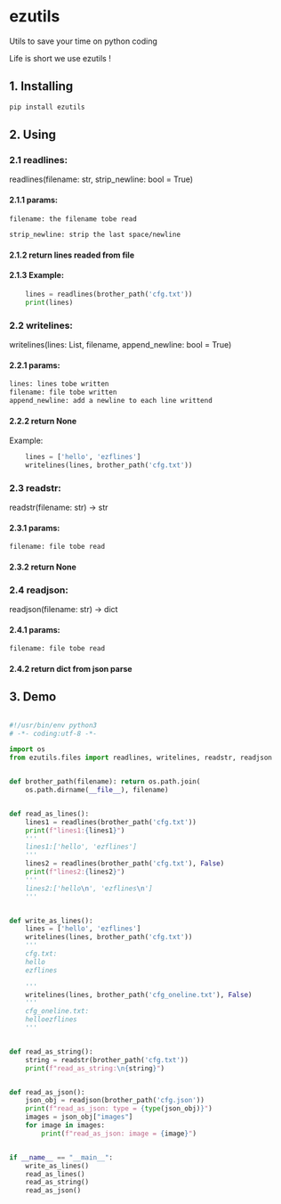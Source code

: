 # ezutils
Utils to save your time on python coding

Life is short we use ezutils !

## 1. Installing
```bash
pip install ezutils
```

## 2. Using

### 2.1 readlines:

readlines(filename: str, strip_newline: bool = True) 

#### 2.1.1 params:
```txt
filename: the filename tobe read

strip_newline: strip the last space/newline


```
#### 2.1.2 return lines readed from file

#### 2.1.3 Example:

```python
    lines = readlines(brother_path('cfg.txt'))
    print(lines)
```


### 2.2 writelines:

writelines(lines: List, filename, append_newline: bool = True) 

#### 2.2.1 params:
```txt
lines: lines tobe written
filename: file tobe written
append_newline: add a newline to each line writtend
```
#### 2.2.2 return None

Example:

```python
    lines = ['hello', 'ezflines']
    writelines(lines, brother_path('cfg.txt'))
```

### 2.3 readstr:

readstr(filename: str) -> str

#### 2.3.1 params:
```txt
filename: file tobe read
```
#### 2.3.2 return None

### 2.4 readjson:

readjson(filename: str) -> dict

#### 2.4.1 params:
```txt
filename: file tobe read
```
#### 2.4.2 return dict from json parse


## 3. Demo

```python

#!/usr/bin/env python3
# -*- coding:utf-8 -*-

import os
from ezutils.files import readlines, writelines, readstr, readjson


def brother_path(filename): return os.path.join(
    os.path.dirname(__file__), filename)


def read_as_lines():
    lines1 = readlines(brother_path('cfg.txt'))
    print(f"lines1:{lines1}")
    '''
    lines1:['hello', 'ezflines']
    '''
    lines2 = readlines(brother_path('cfg.txt'), False)
    print(f"lines2:{lines2}")
    '''
    lines2:['hello\n', 'ezflines\n']
    '''


def write_as_lines():
    lines = ['hello', 'ezflines']
    writelines(lines, brother_path('cfg.txt'))
    '''
    cfg.txt:
    hello
    ezflines

    '''
    writelines(lines, brother_path('cfg_oneline.txt'), False)
    '''
    cfg_oneline.txt:
    helloezflines
    '''


def read_as_string():
    string = readstr(brother_path('cfg.txt'))
    print(f"read_as_string:\n{string}")


def read_as_json():
    json_obj = readjson(brother_path('cfg.json'))
    print(f"read_as_json: type = {type(json_obj)}")
    images = json_obj["images"]
    for image in images:
        print(f"read_as_json: image = {image}")


if __name__ == "__main__":
    write_as_lines()
    read_as_lines()
    read_as_string()
    read_as_json()


```

